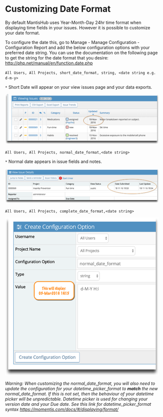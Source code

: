 # Customizing Date Format

By default MantisHub uses Year-Month-Day 24hr time format when displaying time fields in your issues. However it is possible to customize your date format.

To configure the date this, go to Manage - Manage Configuration - Configuration Report and add the below configuration options with your preferred date string. You can use the documentation on the following page to get the string for the date format that you desire: http://php.net/manual/en/function.date.php

`All Users, All Projects, short_date_format, string, <date string e.g. d-m-y>`

`*` Short Date will appear on your view issues page and your data exports.

![](./images/custom_date_format_1.png)

`All Users, All Projects, normal_date_format,<date string>`

`*` Normal date appears in issue fields and notes.

![](./images/custom_date_format_2.png)

`All Users, All Projects, complete_date_format,<date string>`

![](./images/custom_date_format_3.png)

*Warning: When customizing the normal_date_format, you will also need to update the configuration for your datetime_picker_format to **match** the new normal_date_format. If this is not set, then the behaviour of your datetime picker will be unpredictable. Datetime picker is used for changing your version date and your Due date. See this link for datetime_picker_format syntax https://momentjs.com/docs/#/displaying/format/* 